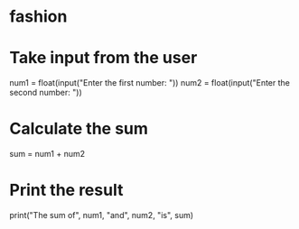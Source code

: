 # fashion
# Take input from the user
num1 = float(input("Enter the first number: "))
num2 = float(input("Enter the second number: "))

# Calculate the sum
sum = num1 + num2

# Print the result
print("The sum of", num1, "and", num2, "is", sum)
